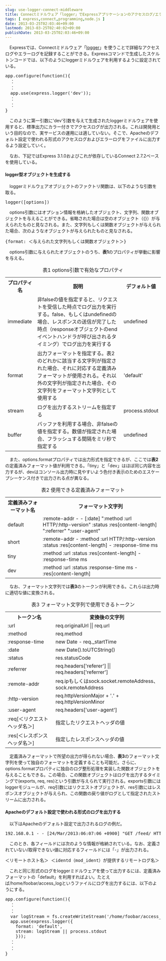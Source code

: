 ```yaml
---
slug: use-logger-connect-middleware
title: Connectミドルウェア「logger」でExpressアプリケーションのアクセスログ/エラーログを記録する 
tags: [ express,connect,programming,node.js ]
date: 2013-03-25T02:03:46+09:00
lastmod: 2013-03-25T02:40:02+09:00
publishDate: 2013-03-25T02:03:46+09:00
---
```


<p>　Expressでは、Connectミドルウェア「<a href="http://www.senchalabs.org/connect/logger.html">logger</a>」を使うことで詳細なアクセスログやエラーログを記録することができる。Expressコマンドで生成したスケルトンコードでは、以下のようにloggerミドルウェアを利用するように設定されている。</p>

<pre>
app.configure(function(){
  ：
  ：
  app.use(express.logger('dev'));
  ：
  ：
}</pre>

<p>　このように第一引数に'dev'引数を与えて生成されたloggerミドルウェアを使用すると、標準出力にカラー付きでアクセスログが出力される。これは開発用という目的なので、実サービスの運用には適していない。そこで、Apacheのデフォルト設定で使われる形式のアクセスログおよびエラーログをファイルに出力するよう設定していく。</p>

<p>　なお、下記ではExpress 3.1.0およびこれが依存しているConnect 2.7.2ベースを使用している。</p>

<h4>logger型オブジェクトを生成する</h4>

<p>　loggerミドルウェアオブジェクトのファクトリ関数は、以下のような引数を取る。</p>

<pre>
logger([options])
</pre>

<p>　options引数にはオプション情報を格納したオブジェクト、文字列、関数オブジェクトを与えることができる。省略された場合は空のオブジェクト（{}）が与えられたものと見なされる。また、文字列もしくは関数オブジェクトが与えられた場合、次のようなオブジェクトが与えられたものと見なされる。</p>

<pre>
{format: ＜与えられた文字列もしくは関数オブジェクト＞}
</pre>

<p>　options引数に与えられたオブジェクトのうち、<strong>表1</strong>のプロパティが挙動に影響を与える。</p>

<table>
<caption>表1 options引数で有効なプロパティ</caption>
<tr><th>プロパティ名</th><th>説明</th><th>デフォルト値</th></tr>
<tr><td>immediate</td><td>非falseの値を指定すると、リクエストを受信した時点でログ出力を実行する。false、もしくはundefinedの場合、レスポンスの送信が完了した時点（responseオブジェクトのendイベントハンドラが呼び出されるタイミング）でログ出力を実行する</td><td>undefined</td></tr>
<tr><td>format</td><td>出力フォーマットを指定する。表2のどれかに該当する文字列が指定された場合、それに対応する定義済みフォーマットが使用される。それ以外の文字列が指定された場合、その文字列をフォーマット文字列として使用する</td><td>'default'</td></tr>
<tr><td>stream</td><td>ログを出力するストリームを指定する</td><td>process.stdout</td></tr>
<tr><td>buffer</td><td>バッファを利用する場合、非falseの値を指定する。数値が指定された場合、フラッシュする間隔をミリ秒で指定する</td><td>undefined</td></tr>
</table>

<p>　また、options.formatプロパティでは出力形式を指定できるが、ここでは<strong>表2</strong>の定義済みフォーマット値が利用できる。「tiny」と「dev」はほぼ同じ内容を出力するが、devはコンソール出力時に見やすいよう色付き表示のためのエスケープシーケンス付きで出力される点が異なる。</p>

<table>
<caption>表2 使用できる定義済みフォーマット</caption>
<tr><th>定義済みフォーマット名</th><th>フォーマット文字列</th></tr>
<tr><td>default</td><td>:remote-addr - - [:date] ":method :url HTTP/:http-version" :status :res[content-length] ":referrer" ":user-agent"</td></tr>
<tr><td>short</td><td>:remote-addr - :method :url HTTP/:http-version :status :res[content-length] - :response-time ms</td></tr>
<tr><td>tiny</td><td>:method :url :status :res[content-length] - :response-time ms</td></tr>
<tr><td>dev</td><td>:method :url :status :response-time ms - :res[content-length]</td></tr>
</table>

<p>　なお、フォーマット文字列では<strong>表3</strong>のトークンが利用できる。これらは出力時に適切な値に変換される。</p>

<table>
<caption>表3 フォーマット文字列で使用できるトークン</caption>
<tr><th>トークン名</th><th>変換後の文字列</th></tr>
<tr><td>:url</td><td>req.originalUrl || req.url</td></tr>
<tr><td>:method</td><td>req.method</td></tr>
<tr><td>:response-time</td><td>new Date - req._startTime</td></tr>
<tr><td>:date</td><td>new Date().toUTCString()</td></tr>
<tr><td>:status</td><td>res.statusCode</td></tr>
<tr><td>:referrer</td><td>req.headers['referer'] || req.headers['referrer']</td></tr>
<tr><td>:remote-addr</td><td>req.ipもしくはsock.socket.remoteAddress、sock.remoteAddress</td></tr>
<tr><td>:http-version</td><td>req.httpVersionMajor + '.' + req.httpVersionMinor</td></tr>
<tr><td>:user-agent</td><td>req.headers['user-agent']</td></tr>
<tr><td>:req[＜リクエストヘッダ名＞]</td><td>指定したリクエストヘッダの値</td></tr>
<tr><td>:res[＜レスポンスヘッダ名＞]</td><td>指定したレスポンスヘッダの値</td></tr>
</table>

<p>　定義済みフォーマットで所望の出力が得られない場合、<strong>表3</strong>のフォーマット文字列を使って独自のフォーマットを定義することも可能だ。さらに、options.formatプロパティに独自のログ整形処理を実装した関数オブジェクトを与えることもできる。この場合、この関数オブジェクトはログを出力するタイミングで(exports, req, res)という引数が与えられて実行される。exports引数にはloggerモジュールが、req引数にはリクエストオブジェクトが、res引数にはレスポンスオブジェクトが与えられ、この関数の戻り値がログとして指定されたストリームに出力される。</p>

<h4>Apacheのデフォルト設定で使われる形式のログを出力する</h4>

<p>　以下はApacheのデフォルト設定で出力されるログの例だ。</p>

<pre>
192.168.0.1 - - [24/Mar/2013:06:07:06 +0900] "GET /feed/ HTTP/1.1" 304 - "-" "hogehoge user-agent"
</pre>

<p>　このとき、各フィールドには次のような情報が格納されている。なお、定義されていない/取得できない値に対応するフィールドには「-」が出力される。</p>

<pre>
＜リモートホスト名＞ ＜identd（mod_ident）が提供するリモートログ名＞ ＜リモートユーザー名＞ ＜アクセス日時＞ "＜HTTPリクエストヘッダ＞" ＜ステータスコード＞ ＜転送バイト数＞ "＜Refererリクエストヘッダの値＞" "＜User-Agentリクエストヘッダの値＞"
</pre>

<p>　これと同じ形式のログをloggerミドルウェアを使って出力するには、定義済みフォーマットの「default」を利用すればよい。たとえば/home/foobar/access_logというファイルにログを出力するには、以下のようにする。</p>

<pre>
app.configure(function(){
  ：
  ：
  var logStream = fs.createWriteStream('/home/foobar/access_log', {mode: 'a'});
  app.use(express.logger({
    format: 'default',
    stream: logStream || process.stdout
    }));
  ：
  ：
}</pre>

